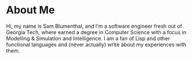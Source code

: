 # About Me

Hi, my name is Sam Blumenthal, and I'm a software engineer fresh out of Georgia Tech, where earned a degree in Computer Science with a focus in Modelling & Simulation and Intelligence. I am a fan of Lisp and other functional languages and (never actually) write about my experiences with them.
